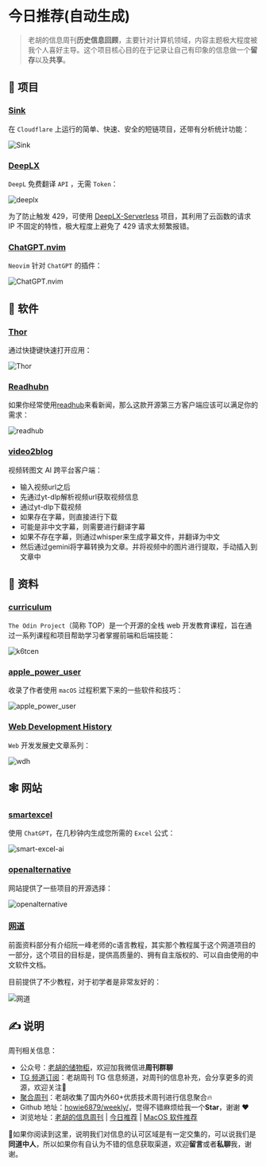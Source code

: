 # 今日推荐(自动生成)

> 老胡的信息周刊**历史信息回顾**，主要针对计算机领域，内容主题极大程度被我个人喜好主导。这个项目核心目的在于记录让自己有印象的信息做一个**留存**以及**共享**。


## 🎯 项目 

### [Sink](https://github.com/ccbikai/Sink)

在 `Cloudflare` 上运行的简单、快速、安全的短链项目，还带有分析统计功能：

![Sink](https://images-1252557999.file.myqcloud.com/uPic/aJnlZg.png) 

### [DeepLX](https://github.com/OwO-Network/DeepLX)

`DeepL` 免费翻译 `API` ，无需 `Token`：

![deeplx](https://images-1252557999.file.myqcloud.com/uPic/deeplx.jpg)

为了防止触发 429，可使用 [DeepLX-Serverless](https://github.com/guobao2333/DeepLX-Serverless) 项目，其利用了云函数的请求 IP 不固定的特性，极大程度上避免了 429 请求太频繁报错。 

### [ChatGPT.nvim](https://github.com/jackMort/ChatGPT.nvim)

`Neovim` 针对 `ChatGPT` 的插件：

![ChatGPT.nvim](https://images-1252557999.file.myqcloud.com/uPic/ChatGPT.nvim.png) 

## 🤖 软件 

### [Thor](https://github.com/gbammc/Thor)

通过快捷键快速打开应用：

![Thor](https://images-1252557999.file.myqcloud.com/uPic/Thor.png) 

### [Readhubn](https://github.com/shensven/Readhubn)

如果你经常使用[readhub](https://readhub.cn/topics)来看新闻，那么这款开源第三方客户端应该可以满足你的需求：

![readhub](https://images-1252557999.file.myqcloud.com/uPic/pZfUjT.png) 

### [video2blog](https://github.com/aehyok/video2blog)

视频转图文 AI 跨平台客户端：

- 输入视频url之后
- 先通过yt-dlp解析视频url获取视频信息
- 通过yt-dlp下载视频
- 如果存在字幕，则直接进行下载
- 可能是非中文字幕，则需要进行翻译字幕
- 如果不存在字幕，则通过whisper来生成字幕文件，并翻译为中文
- 然后通过gemini将字幕转换为文章。并将视频中的图片进行提取，手动插入到文章中 

## 👀 资料 

### [curriculum](https://github.com/TheOdinProject/curriculum)

`The Odin Project`（简称 TOP）是一个开源的全栈 web 开发教育课程，旨在通过一系列课程和项目帮助学习者掌握前端和后端技能：

![k6tcen](https://images-1252557999.file.myqcloud.com/uPic/k6tcen.png) 

### [apple_power_user](https://kuanhsiaokuo.github.io/apple_power_user/)

收录了作者使用 `macOS` 过程积累下来的一些软件和技巧：

![apple_power_user](https://images-1252557999.file.myqcloud.com/uPic/apple_power_user.jpg) 

### [Web Development History](https://webdevelopmenthistory.com/index/)

`Web` 开发发展史文章系列：

![wdh](https://images-1252557999.file.myqcloud.com/uPic/wdh.jpg) 

## 🕸 网站 

### [smartexcel](https://www.smartexcel.cc/)

使用 `ChatGPT`，在几秒钟内生成您所需的 `Excel` 公式：

![smart-excel-ai](https://images-1252557999.file.myqcloud.com/uPic/smart-excel-ai.jpg) 

### [openalternative](https://openalternative.co/)

网站提供了一些项目的开源选择：

![openalternative](https://images-1252557999.file.myqcloud.com/uPic/openalternative.jpg) 

### [网道](https://wangdoc.com/)

前面资料部分有介绍阮一峰老师的c语言教程，其实那个教程属于这个网道项目的一部分，这个项目的目标是，提供高质量的、拥有自主版权的、可以自由使用的中文软件文档。

目前提供了不少教程，对于初学者是非常友好的：

![网道](https://images-1252557999.file.myqcloud.com/uPic/PP2xqR.png) 

## ✍️ 说明

周刊相关信息：

- 公众号：[老胡的储物柜](https://images-1252557999.file.myqcloud.com/uPic/ETIbMe.jpg)，欢迎加我微信进**周刊群聊**
- [TG 频道订阅](https://t.me/howie_weekly)：老胡周刊 TG 信息频道，对周刊的信息补充，会分享更多的资源，欢迎关注👏
- [聚合周刊](https://www.fre321.com/weekly)：老胡收集了国内外60+优质技术周刊进行信息聚合🔥
- Github 地址：[howie6879/weekly/](https://github.com/howie6879/weekly/)，觉得不错麻烦给我一个**Star**，谢谢 ❤️
- 浏览地址：[老胡的信息周刊](https://weekly.howie6879.com) | [今日推荐](https://weekly.howie6879.com/recommend/index.html) | [MacOS 软件推荐](https://weekly.howie6879.com/soft/mac.html)

🙌如果你阅读到这里，说明我们对信息的认可区域是有一定交集的，可以说我们是**同道中人**，所以如果你有自认为不错的信息获取渠道，欢迎**留言**或者**私聊**我，谢谢。